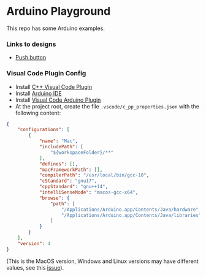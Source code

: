 # Arduino Playground

This repo has some Arduino examples.

### Links to designs

- [Push button](https://www.tinkercad.com/things/b6U6aTtOpR8)

### Visual Code Plugin Config

- Install [C++ Visual Code Plugin](https://github.com/microsoft/vscode-cpptools)
- Install [Arduino IDE](https://www.arduino.cc/en/software)
- Install [Visual Code Arduino Plugin](https://github.com/microsoft/vscode-arduino)
- At the project root, create the file `.vscode/c_pp_properties.json` with the following content:

```json
{
    "configurations": [
        {
            "name": "Mac",
            "includePath": [
                "${workspaceFolder}/**"
            ],
            "defines": [],
            "macFrameworkPath": [],
            "compilerPath": "/usr/local/bin/gcc-10",
            "cStandard": "gnu17",
            "cppStandard": "gnu++14",
            "intelliSenseMode": "macos-gcc-x64",
            "browse": {
                "path": [
                    "/Applications/Arduino.app/Contents/Java/hardware",
                    "/Applications/Arduino.app/Contents/Java/libraries"
                ]
            }
        }
    ],
    "version": 4
}
```

(This is the MacOS version, Windows and Linux versions may have different values, see this [issue](https://github.com/microsoft/vscode-arduino/issues/438)).
